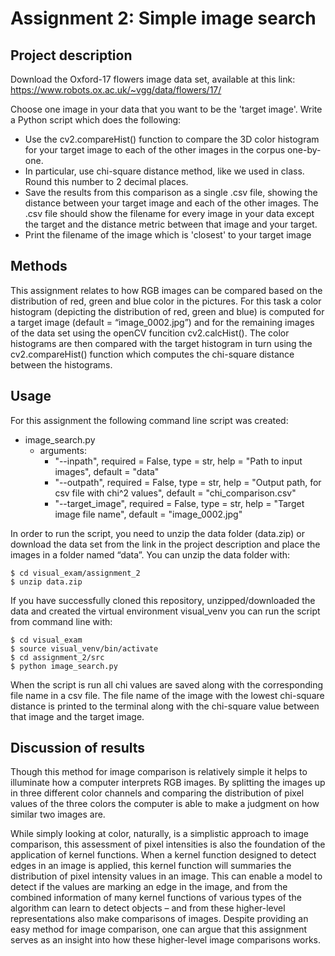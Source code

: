 
# Assignment 2: Simple image search

## Project description 

Download the Oxford-17 flowers image data set, available at this link:
https://www.robots.ox.ac.uk/~vgg/data/flowers/17/

Choose one image in your data that you want to be the 'target image'. Write a Python script which does the following:

* Use the cv2.compareHist() function to compare the 3D color histogram for your target image to each of the other images in the corpus one-by-one.
* In particular, use chi-square distance method, like we used in class. Round this number to 2 decimal places.
* Save the results from this comparison as a single .csv file, showing the distance between your target image and each of the other images. The .csv file should show the filename for every image in your data except the target and the distance metric between that image and your target. 
* Print the filename of the image which is 'closest' to your target image


## Methods
This assignment relates to how RGB images can be compared based on the distribution of red, green and blue color in the pictures. For this task a color histogram (depicting the distribution of red, green and blue) is computed for a target image (default = “image_0002.jpg”) and for the remaining images of the data set using the openCV funcition cv2.calcHist(). The color histograms are then compared with the target histogram in turn using the cv2.compareHist() function which computes the chi-square distance between the histograms.  


## Usage
For this assignment the following command line script was created:

* image_search.py
    * arguments:
        *  "--inpath", required = False, type = str, help = "Path to input images", default = "data"
        *  "--outpath", required = False, type = str, help = "Output path, for csv file with chi^2 values", default = "chi_comparison.csv"
        *   "--target_image", required = False, type = str, help = "Target image file name", default = "image_0002.jpg"

In order to run the script, you need to unzip the data folder (data.zip) or download the data set from the link in the project description and place the images in a folder named “data”. You can unzip the data folder with:

```
$ cd visual_exam/assignment_2
$ unzip data.zip
```

If you have successfully cloned this repository, unzipped/downloaded the data and created the virtual environment visual_venv you can run the script from command line with:


```
$ cd visual_exam
$ source visual_venv/bin/activate
$ cd assignment_2/src
$ python image_search.py
```
When the script is run all chi values are saved along with the corresponding file name in a csv file. The file name of the image with the lowest chi-square distance is printed to the terminal along with the chi-square value between that image and the target image.



## Discussion of results
Though this method for image comparison is relatively simple it helps to illuminate how a computer interprets RGB images. By splitting the images up in three different color channels and comparing the distribution of pixel values of the three colors the computer is able to make a judgment on how similar two images are. 

While simply looking at color, naturally, is a simplistic approach to image comparison, this assessment of pixel intensities is also the foundation of the application of kernel functions. When a kernel function designed to detect edges in an image is applied, this kernel function will summaries the distribution of pixel intensity values in an image. This can enable a model to detect if the values are marking an edge in the image, and from the combined information of many kernel functions of various types of the algorithm can learn to detect objects – and from these higher-level representations also make comparisons of images. Despite providing an easy method for image comparison, one can argue that this assignment serves as an insight into how these higher-level image comparisons works. 

